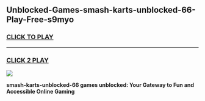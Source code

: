 
## Unblocked-Games-smash-karts-unblocked-66-Play-Free-s9myo
<h3>
<a href="https://premium76.site?title=smash-karts-unblocked-66&ref=23A">CLICK TO PLAY</a></h3>
<hr>

<h3>
<a href="https://premium76.site?title=smash-karts-unblocked-66&ref=23A">CLICK 2 PLAY</a>
  
</h3>

<a href="https://premium76.site?title=smash-karts-unblocked-66&ref=23A"><img src="https://clearcache.store/games.png"></a>


**smash-karts-unblocked-66 games unblocked: Your Gateway to Fun and Accessible Online Gaming**
